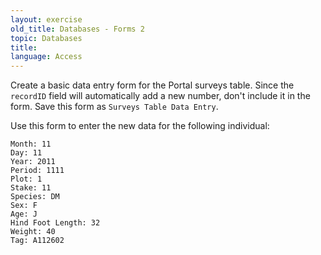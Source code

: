 ```yaml
---
layout: exercise
old_title: Databases - Forms 2
topic: Databases
title:
language: Access
---
```


Create a basic data entry form for the Portal surveys table. Since the
`recordID` field will automatically add a new number, don't include it in the
form. Save this form as `Surveys Table Data Entry`.

Use this form to enter the new data for the following individual:

```
Month: 11
Day: 11
Year: 2011
Period: 1111
Plot: 1
Stake: 11
Species: DM
Sex: F
Age: J
Hind Foot Length: 32
Weight: 40
Tag: A112602
```
